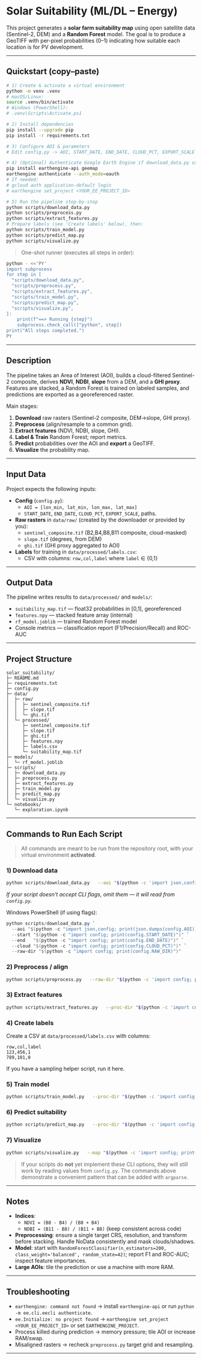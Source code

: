 # Solar Suitability (ML/DL – Energy)

This project generates a **solar farm suitability map** using open satellite data (Sentinel-2, DEM) and a **Random Forest** model. The goal is to produce a GeoTIFF with per-pixel probabilities (0–1) indicating how suitable each location is for PV development.

---

## Quickstart (copy–paste)

```sh
# 1) Create & activate a virtual environment
python -m venv .venv
# macOS/Linux:
source .venv/bin/activate
# Windows (PowerShell):
# .venv\Scripts\Activate.ps1

# 2) Install dependencies
pip install --upgrade pip
pip install -r requirements.txt

# 3) Configure AOI & parameters
# Edit config.py -> AOI, START_DATE, END_DATE, CLOUD_PCT, EXPORT_SCALE

# 4) (Optional) Authenticate Google Earth Engine if download_data.py uses GEE
pip install earthengine-api geemap
earthengine authenticate --auth_mode=oauth
# If needed:
# gcloud auth application-default login
# earthengine set_project <YOUR_EE_PROJECT_ID>

# 5) Run the pipeline step-by-step
python scripts/download_data.py
python scripts/preprocess.py
python scripts/extract_features.py
# Prepare labels (see 'Create labels' below), then:
python scripts/train_model.py
python scripts/predict_map.py
python scripts/visualize.py
```

> One-shot runner (executes all steps in order):
```sh
python - <<'PY'
import subprocess
for step in [
  "scripts/download_data.py",
  "scripts/preprocess.py",
  "scripts/extract_features.py",
  "scripts/train_model.py",
  "scripts/predict_map.py",
  "scripts/visualize.py",
]:
    print(f"==> Running {step}")
    subprocess.check_call(["python", step])
print("All steps completed.")
PY
```

---

## Description

The pipeline takes an Area of Interest (AOI), builds a cloud-filtered Sentinel-2 composite, derives **NDVI**, **NDBI**, **slope** from a DEM, and a **GHI proxy**. Features are stacked, a Random Forest is trained on labeled samples, and predictions are exported as a georeferenced raster.

Main stages:
1. **Download** raw rasters (Sentinel-2 composite, DEM→slope, GHI proxy).
2. **Preprocess** (align/resample to a common grid).
3. **Extract features** (NDVI, NDBI, slope, GHI).
4. **Label & Train** Random Forest; report metrics.
5. **Predict** probabilities over the AOI and **export** a GeoTIFF.
6. **Visualize** the probability map.

---

## Input Data

Project expects the following inputs:

- **Config** (`config.py`):
  - `AOI = [lon_min, lat_min, lon_max, lat_max]`
  - `START_DATE`, `END_DATE`, `CLOUD_PCT`, `EXPORT_SCALE`, paths.
- **Raw rasters** in `data/raw/` (created by the downloader or provided by you):
  - `sentinel_composite.tif` (B2,B4,B8,B11 composite, cloud-masked)
  - `slope.tif` (degrees, from DEM)
  - `ghi.tif` (GHI proxy aggregated to AOI)
- **Labels** for training in `data/processed/labels.csv`:
  - CSV with columns: `row,col,label` where `label` ∈ {0,1}

---

## Output Data

The pipeline writes results to `data/processed/` and `models/`:

- `suitability_map.tif` — float32 probabilities in [0,1], georeferenced
- `features.npy` — stacked feature array (internal)
- `rf_model.joblib` — trained Random Forest model
- Console metrics — classification report (F1/Precision/Recall) and ROC-AUC

---

## Project Structure

```
solar_suitability/
├─ README.md
├─ requirements.txt
├─ config.py
├─ data/
│  ├─ raw/
│  │  ├─ sentinel_composite.tif
│  │  ├─ slope.tif
│  │  └─ ghi.tif
│  └─ processed/
│     ├─ sentinel_composite.tif
│     ├─ slope.tif
│     ├─ ghi.tif
│     ├─ features.npy
│     ├─ labels.csv
│     └─ suitability_map.tif
├─ models/
│  └─ rf_model.joblib
├─ scripts/
│  ├─ download_data.py
│  ├─ preprocess.py
│  ├─ extract_features.py
│  ├─ train_model.py
│  ├─ predict_map.py
│  └─ visualize.py
└─ notebooks/
   └─ exploration.ipynb
```

---

## Commands to Run Each Script

> All commands are meant to be run from the repository root, with your virtual environment **activated**.

### 1) Download data
```sh
python scripts/download_data.py   --aoi "$(python -c 'import json,config; print(json.dumps(config.AOI))')"   --start "$(python -c 'import config; print(config.START_DATE)')"   --end   "$(python -c 'import config; print(config.END_DATE)')"   --cloud "$(python -c 'import config; print(config.CLOUD_PCT)')"   --raw-dir "$(python -c 'import config; print(config.RAW_DIR)')"
```
*If your script doesn't accept CLI flags, omit them — it will read from `config.py`.*

Windows PowerShell (if using flags):
```powershell
python scripts/download_data.py `
  --aoi "$(python -c "import json,config; print(json.dumps(config.AOI))")" `
  --start "$(python -c "import config; print(config.START_DATE)")" `
  --end   "$(python -c "import config; print(config.END_DATE)")" `
  --cloud "$(python -c "import config; print(config.CLOUD_PCT)")" `
  --raw-dir "$(python -c "import config; print(config.RAW_DIR)")"
```

### 2) Preprocess / align
```sh
python scripts/preprocess.py   --raw-dir "$(python -c 'import config; print(config.RAW_DIR)')"   --proc-dir "$(python -c 'import config; print(config.PROC_DIR)')"   --export-scale "$(python -c 'import config; print(config.EXPORT_SCALE)')"
```

### 3) Extract features
```sh
python scripts/extract_features.py   --proc-dir "$(python -c 'import config; print(config.PROC_DIR)')"   --out "$(python -c 'import config; print(config.PROC_DIR)')/features.npy"
```

### 4) Create labels
Create a CSV at `data/processed/labels.csv` with columns:
```csv
row,col,label
123,456,1
789,101,0
```
If you have a sampling helper script, run it here.

### 5) Train model
```sh
python scripts/train_model.py   --proc-dir "$(python -c 'import config; print(config.PROC_DIR)')"   --labels "$(python -c 'import config; print(config.PROC_DIR)')/labels.csv"   --model "$(python -c 'import config; print(config.MODEL_PATH)')"
```

### 6) Predict suitability
```sh
python scripts/predict_map.py   --proc-dir "$(python -c 'import config; print(config.PROC_DIR)')"   --model "$(python -c 'import config; print(config.MODEL_PATH)')"   --out "$(python -c 'import config; print(config.PROC_DIR)')/suitability_map.tif"
```

### 7) Visualize
```sh
python scripts/visualize.py   --map "$(python -c 'import config; print(config.PROC_DIR)')/suitability_map.tif"
```

> If your scripts do **not** yet implement these CLI options, they will still work by reading values from `config.py`. The commands above demonstrate a convenient pattern that can be added with `argparse`.

---

## Notes

- **Indices**:
  - `NDVI = (B8 - B4) / (B8 + B4)`
  - `NDBI = (B11 - B8) / (B11 + B8)` (keep consistent across code)
- **Preprocessing**: ensure a single target CRS, resolution, and transform before stacking. Handle NoData consistently and mask clouds/shadows.
- **Model**: start with `RandomForestClassifier(n_estimators=200, class_weight='balanced', random_state=42)`; report F1 and ROC-AUC; inspect feature importances.
- **Large AOIs**: tile the prediction or use a machine with more RAM.

---

## Troubleshooting

- `earthengine: command not found` → install `earthengine-api` or run `python -m ee.cli.eecli authenticate`.
- `ee.Initialize: no project found` → `earthengine set_project <YOUR_EE_PROJECT_ID>` or set `EARTHENGINE_PROJECT`.
- Process killed during prediction → memory pressure; tile AOI or increase RAM/swap.
- Misaligned rasters → recheck `preprocess.py` target grid and resampling.

---

